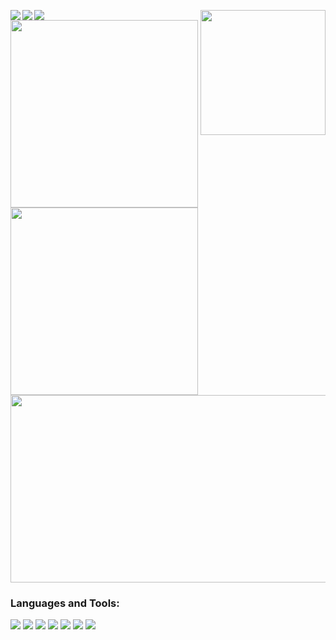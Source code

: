 <p>
<img align=left src="https://komarev.com/ghpvc/?username=stiantha&label=Profile%20views&color=145369&style=for-the-badge"/>
<img align=left src="https://img.shields.io/badge/Currently_learning-Astro-orange%22?style=for-the-badge&color=teal">
<img align=left src="https://img.shields.io/badge/Next_on_the_chopping_block-Web%20Database-blue%22?style=for-the-badge&color=blue">
  </p>
<img height=200 align="right" src="https://github-readme-stats.vercel.app/api/top-langs/?username=stiantha&layout=donut&theme=dark#gh-dark-mode-only">
<img height=300 align="center" src="https://github-readme-stats.vercel.app/api?username=stiantha&show_icons=true&hide=issues,contribs&theme=dark#gh-dark-mode-only" />
<img height=300 align="center" src="https://github-readme-streak-stats.herokuapp.com?user=stiantha&theme=dark&layout=compact&langs_count=8&card_width=600" />
<img height=300 width=600 align="center" src="https://github-readme-stats.vercel.app/api/top-langs/?username=stiantha&layout=donut&theme=dark#gh-dark-mode-only">
<h3 align="left">Languages and Tools:</h3>
<img src="https://img.shields.io/badge/figma-purple?style=for-the-badge&logo=figma&logoColor=ffffff"/></a>
<img src="https://img.shields.io/badge/HTML-FF8C00?style=for-the-badge&logo=HTML5&logoColor=ffffff"/> 
<img src="https://img.shields.io/badge/css-1E90FF?style=for-the-badge&logo=css3&logoColor=ffffff"/> 
<img src="https://img.shields.io/badge/javascript-FFD700?style=for-the-badge&logo=javascript&logoColor=A0522D"/>
<img src="https://img.shields.io/badge/sass-DA70D6?style=for-the-badge&logo=sass&logoColor=ffffff"/> 
<img src="https://img.shields.io/badge/astro-454545?style=for-the-badge&logo=astro&logoColor=40E0D0"/>
<img src="https://img.shields.io/badge/python-black?style=for-the-badge&logo=python&logoColor=yellow"/>
</div>
